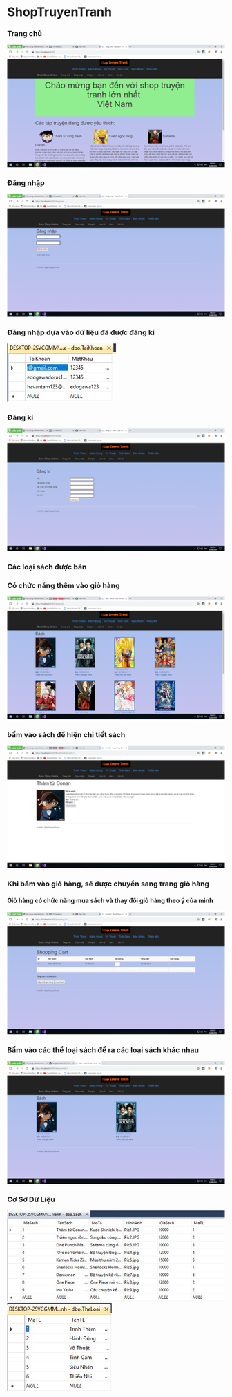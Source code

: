 # ShopTruyenTranh
<h3>Trang chủ</h3>
<img src="imgReadMe/trangchu.png">
<h3>Đăng nhập</h3>
<img src="imgReadMe/dangnhap.png">
<h3>Đăng nhập dựa vào dữ liệu đã được đăng kí</h3>
<img src="imgReadMe/dldangnhap.jpg">
<h3>Đăng kí</h3>
<img src="imgReadMe/dangki.png">
<h3>Các loại sách được bán</h3>
<h3>Có chức năng thêm vào giỏ hàng</h3>
<img src="imgReadMe/sach.png">
<h3>bấm vào sách để hiện chi tiết sách</h3>
<img src="imgReadMe/chitiet.png">
<h3>Khi bấm vào giỏ hàng, sẽ được chuyển sang trang giỏ hàng</h3>
<h4>Giỏ hàng có chức năng mua sách và thay đổi giỏ hàng theo ý của mình</h4>
<img src="imgReadMe/giohang.png">
<h3>Bấm vào các thể loại sách để ra các loại sách khác nhau</h3>
<img src="imgReadMe/cactheloai.png">
<h3>Cơ Sở Dữ Liệu</h3>
<img src="imgReadMe/DL1.JPG">
<img src="imgReadMe/DL2.JPG">
